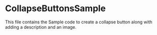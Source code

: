 # CollapseButtonsSample
This file contains the Sample code to create a collapse button along with adding a description and an image.
